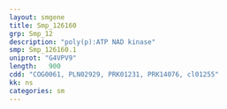 ```yaml
---
layout: smgene
title: Smp_126160
grp: Smp_12
description: "poly(p):ATP NAD kinase"
smp: Smp_126160.1
uniprot: "G4VPV9"
length:   900
cdd: "COG0061, PLN02929, PRK01231, PRK14076, cl01255"
kk: ns
categories: sm
---
```

